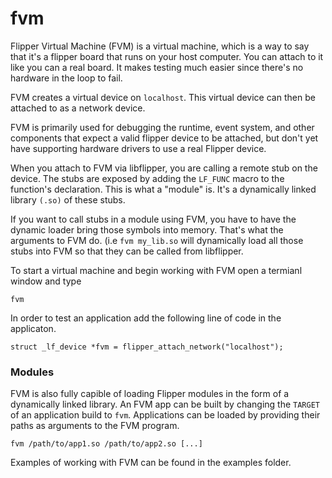 # fvm

Flipper Virtual Machine (FVM) is a virtual machine, which is a way to say that it's a flipper board that runs on your host computer. You can attach to it like you can a real board. It makes testing much easier since there's no hardware in the loop to fail.

FVM creates a virtual device on `localhost`. This virtual device can then be attached to as a network device.

FVM is primarily used for debugging the runtime, event system, and other components that expect a valid flipper device to be attached, but don't yet have supporting hardware drivers to use a real Flipper device.

When you attach to FVM via libflipper, you are calling a remote stub on the device. The stubs are exposed by adding the `LF_FUNC` macro to the function's declaration. This is what a "module" is. It's a dynamically linked library `(.so)` of these stubs.

If you want to call stubs in a module using FVM, you have to have the dynamic loader bring those symbols into memory. That's what the arguments to FVM do. (i.e `fvm my_lib.so` will dynamically load all those stubs into FVM so that they can be called from libflipper.

To start a virtual machine and begin working with FVM open a termianl window and type
```
fvm
```
In order to test an application add the following line of code in the applicaton.
```
struct _lf_device *fvm = flipper_attach_network("localhost");
```

### Modules

FVM is also fully capible of loading Flipper modules in the form of a dynamically linked library. An FVM app can be built by changing the `TARGET` of an application build to `fvm`. Applications can be loaded by providing their paths as arguments to the FVM program.

```
fvm /path/to/app1.so /path/to/app2.so [...]
```
Examples of working with FVM can be found in the examples folder.